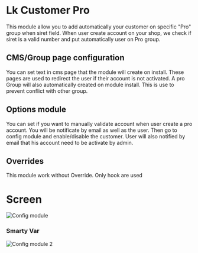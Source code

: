# Lk Customer Pro
This module allow you to add automatically your customer on specific "Pro" group when siret field. 
When user create account on your shop, we check if siret is a valid number and put automatically user on Pro group.
## CMS/Group page configuration
You can set text in cms page that the module will create on install. These pages are used to redirect the user if their account is not activated. A pro Group will also automatically created on module install. This is use to prevent conflict with other group.

## Options module
You can set if you want to manually validate account when user create a pro account. You will be notificate by email as well as the user. Then go to config module and enable/disable the customer.
User will also notified by email that his account need to be activate by admin.

## Overrides
This module work without Override. Only hook are used

# Screen
![Config module](https://www.jhiki.fr/git/screen/lk_customerpro/Screenshot_1.png)
### Smarty Var
![Config module 2](https://www.jhiki.fr/git/screen/lk_customerpro/Screenshot_2.png)
